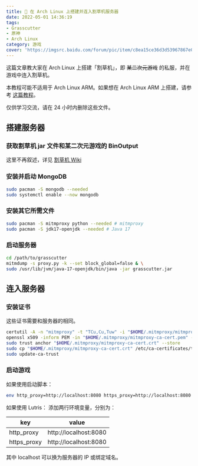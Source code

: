 ```yaml
---
title: 🚜 在 Arch Linux 上搭建并连入割草机服务器
date: 2022-05-01 14:36:19
tags:
- Grasscutter
- 原神
- Arch Linux
category: 游戏
cover: 'https://imgsrc.baidu.com/forum/pic/item/c8ea15ce36d3d53967867e027f87e950342ab0bc.jpg'
---
```


这篇文章教大家在 Arch Linux 上搭建「割草机」，即 ~~某二次元游戏~~ 的私服，并在游戏中连入割草机。

本教程可能不适用于 Arch Linux ARM。如果想在 Arch Linux ARM 上搭建，请参考 [这篇教程](https://www.chitang.tech/posts/grasscutter-android/)。

仅供学习交流，请在 24 小时内删除这些文件。

## 搭建服务器

### 获取割草机 jar 文件和某二次元游戏的 BinOutput

这里不再叙述，详见 [割草机 Wiki](https://github.com/Grasscutters/Grasscutter/wiki)

### 安装并启动 MongoDB

```bash
sudo pacman -S mongodb --needed
sudo systemctl enable --now mongodb
```

### 安装其它所需文件

```bash
sudo pacman -S mitmproxy python --needed # mitmproxy
sudo pacman -S jdk17-openjdk --needed # Java 17
```

### 启动服务器

```bash
cd /path/to/grasscutter
mitmdump -s proxy.py -k --set block_global=false & \
sudo /usr/lib/jvm/java-17-openjdk/bin/java -jar grasscutter.jar
```

## 连入服务器

### 安装证书

这些证书需要和服务器的相同。

```bash
certutil -A -n "mitmproxy" -t "TCu,Cu,Tuw" -i "$HOME/.mitmproxy/mitmproxy-ca-cert.cer" -d sql:$HOME/.pki/nssdb # 安装用户证书，可选
openssl x509 -inform PEM -in "$HOME/.mitmproxy/mitmproxy-ca-cert.pem" -out "$HOME/.mitmproxy/mitmproxy-ca-cert.crt" # 把 pem 证书转为 crt
sudo trust anchor "$HOME/.mitmproxy/mitmproxy-ca-cert.crt" --store
sudo cp "$HOME/.mitmproxy/mitmproxy-ca-cert.crt" /etc/ca-certificates/trust-source/anchors/
sudo update-ca-trust
```

### 启动游戏

如果使用启动脚本：

```bash
env http_proxy=http://localhost:8080 https_proxy=http://localhost:8080 /path/to/certain_anime_game_startup.sh
```

如果使用 Lutris：
添加两行环境变量，分别为：

| key | value |
| --- | --- |
| http_proxy | http://localhost:8080 |
| https_proxy | http://localhost:8080 |

其中 localhost 可以换为服务器的 IP 或绑定域名。

